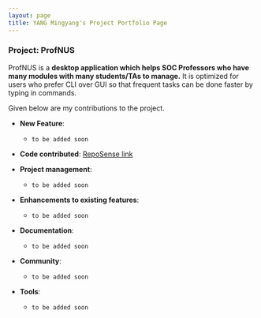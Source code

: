 ```yaml
---
layout: page
title: YANG Mingyang's Project Portfolio Page
---
```


### Project: ProfNUS

ProfNUS is a **desktop application which helps SOC Professors who have many modules with many students/TAs to manage.** It is optimized for users who prefer CLI over GUI so that frequent tasks can be done faster by typing in commands.

Given below are my contributions to the project.

* **New Feature**:
    * `to be added soon`

* **Code contributed**: [RepoSense link](https://nus-cs2103-ay2223s1.github.io/tp-dashboard/?search=leongdl135&breakdown=true&sort=groupTitle&sortWithin=title&since=2022-09-16&timeframe=commit&mergegroup=&groupSelect=groupByRepos&checkedFileTypes=docs~functional-code~test-code~other)

* **Project management**:
    * `to be added soon`

* **Enhancements to existing features**:
    * `to be added soon`

* **Documentation**:
    * `to be added soon`

* **Community**:
    * `to be added soon`

* **Tools**:
    * `to be added soon`
  

